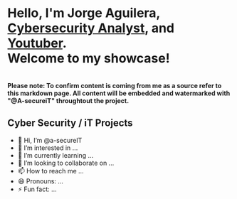 <h1>Hello, I'm Jorge Aguilera, <a href="https://www.gitub.com/a-secureIT">Cybersecurity Analyst</a>, and <a href="https://www.youtube.com/@A-secureiT">Youtuber</a>.<br>
Welcome to my showcase!</h1><br>
<B>Please note: To confirm content is coming from me as a source refer to this markdown page. All content will be embedded and watermarked with "@A-secureiT" throughtout the project.</B>
<h2>Cyber Security / iT Projects</h2>

- 👋 Hi, I’m @a-secureIT
- 👀 I’m interested in ...
- 🌱 I’m currently learning ...
- 💞️ I’m looking to collaborate on ...
- 📫 How to reach me ...
- 😄 Pronouns: ...
- ⚡ Fun fact: ...

<!---
a-secureIT/a-secureIT is a ✨ special ✨ repository because its `README.md` (this file) appears on your GitHub profile.
You can click the Preview link to take a look at your changes.
--->
